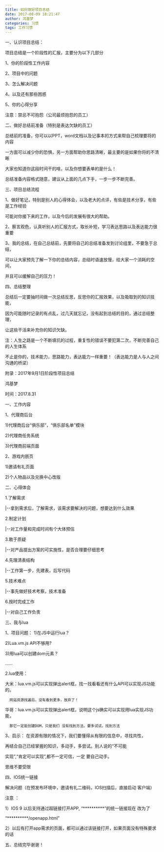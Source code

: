 ```yaml
---
title: 如何做好项目总结
date: 2017-08-09 18:21:47
author: 鸿基梦
categories: 习惯
tags: 工作习惯
---
```

一、认识项目总结：

项目总结是一个阶段性的汇报，主要分为以下几部分

  1、你的阶段性工作内容

  2、项目中的问题

  3、怎么解决问题

  4、以及还有那些困惑

  5、你的心得分享

注意：禁忌不可抱怨（公司最烦抱怨的员工）

二、做好总结前准备（特别是表达欠缺的员工）

总结前的准备，你可以以PPT，word文档以及记事本的方式来帮自己梳理要将的内容

一方面可以减少你的恐惧，另一方面帮助你思路清晰，最主要的是如果你将的不清晰

大家也知道你这段时间干的啥，以及你想要表单的是什么！

总结准备内容格式随意，建议从上面的几点下手，一步一步不断完善。

三、项目总结流程

1、做好笔记，特别是别人的心得体会，以及老大的点评，有些是技术分享，有些是工作经验

   可能对你接下来的工作，以及今后的发展有很大的帮助。

2、察言观色，认真听别人的汇报方式，取长补短，学习表达思路以及表达能力很重要

3、我的总结，在自己总结前，先要将自己的总结准备发到讨论组里，不要急于总结，

   可以让大家预先了解一下你的总结内容，总结时语速放慢，给大家一个消耗的空间，

   并且可以缓解自己的压力！

四、总结整理

总结后一定要抽时间做一次总结反思，反思你的汇报效果，以及吸取到的知识技能，

因为可能随时记录的有点乱，过几天就忘记，没有起到总结的目的，通过总结整理，

让这些干活来补充你的知识欠缺。

注：人生之路是一个不断填坑的过程，重复性的错误不要犯第二次，不断完善自己的人生体系

不止是你的，技术能力，思路能力，表达能力一样重要！（表达能力是人与人之间沟通的桥梁）

附录：2017年9月1日阶段性项目总结

鸿基梦

时间：2017.8.31

一、工作内容

1、代理商后台 

  1)代理商后台“俱乐部”，“俱乐部名单”模块

  2)代理商任务系统

  3)代理商前端页面

2、游戏内嵌页 

  1)邀请有礼页面

  2)个人物品以及兑换中心改版

二、心得体会

1.了解需求

  |--拿到需求后，了解需求，该需求要解决的问题，想要达到什么效果

2.制定计划

  |--对工作量和完成时间有个大体预估

3.敢于质疑

  |--对产品提出方案的可实施性，是否合理要仔细思考

4.先理清表结构

  |--工作第一步，先建表，后写代码

5.技术难点

  |--事先做好技术考察，技术准备

6.按时完成工作

  |--对自己工作负责


三、我与lua

1、项目问题：
  1)在JS中运行lua？

  2)Lua.vm.js API不够用?

  3)用lua可以创建dom元素？

  ……

2.lua使用：

<script type="text/lua">
	local window = js.global -- window是JS中的global对象
	window.alert("hello form lua!")
</script>

大米：lua.vm.js可以实现弹出alert框，找一找看看还有什么API可以实现JS功能的。

      网站资源找遍后，没有看到更多，放弃了！

华哥：lua.vm.js可以实现弹出alert框，说明这个js确实可以实现用lua实现JS功能，

      那它一定能创建DOM，只是我们 没有找到方法。要多试试，找到方法

3、启示：
  在资源有限的情况下，我们要懂得从有限的信息中，寻找共性，

  再结合自己已经掌握的知识，多动手，多尝试。别人说的“不可能 

  实现”,“肯定可以实现”,都不一定可信，一定 要自己动手。

  思维不要受限

四、IOS统一链接

解决问题（在预发布环境中，邀请有礼二维码，IOS扫描后，直接启动 客户端）

注意 ：

1）IOS  9 以后支持通过超链接打开APP,  “**********”的统一链接现在 改为了

“**********/openapp.html”

2）以后有打开app需求的页面，都可以通过该链接打开，如果页面没有特殊要求的话

五、总结完毕谢谢！

